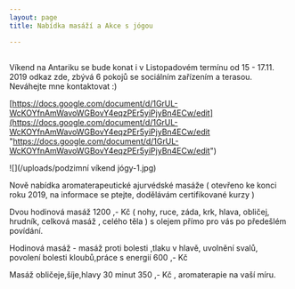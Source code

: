 ```yaml
---
layout: page
title: Nabídka masáží a Akce s jógou

---
```

## 

Víkend na Antariku se bude konat i v Listopadovém termínu od 15 - 17.11. 2019 odkaz zde, zbývá 6 pokojů se sociálním zařízením a terasou. Neváhejte mne kontaktovat :)

[https://docs.google.com/document/d/1GrUL-WcKOYfnAmWavoWGBovY4eqzPEr5yiPjyBn4ECw/edit](https://docs.google.com/document/d/1GrUL-WcKOYfnAmWavoWGBovY4eqzPEr5yiPjyBn4ECw/edit "https://docs.google.com/document/d/1GrUL-WcKOYfnAmWavoWGBovY4eqzPEr5yiPjyBn4ECw/edit")

![](/uploads/podzimní víkend jógy-1.jpg)

Nově nabídka aromaterapeutické ajurvédské masáže ( otevřeno ke konci roku 2019, na informace se ptejte, dodělávám certifikované kurzy )

Dvou hodinová masáž 1200 ,- Kč ( nohy, ruce, záda, krk, hlava, obličej, hrudník, celková masáž , celého těla ) s olejem přímo pro vás po předešlém povídání.

Hodinová masáž - masáž proti bolesti ,tlaku v hlavě, uvolnění svalů, povolení bolesti kloubů,práce s energií 600 ,- Kč

Masáž obličeje,šíje,hlavy 30 minut 350 ,- Kč , aromaterapie na vaší míru.